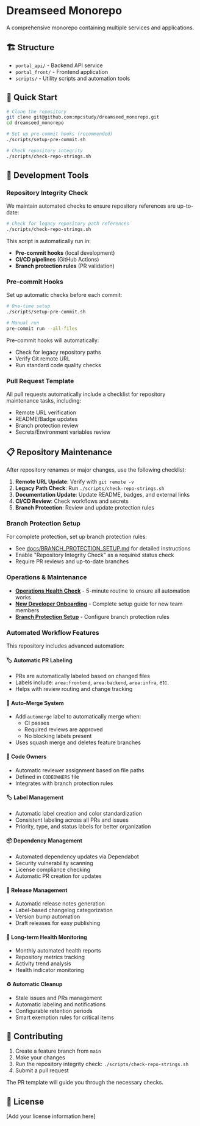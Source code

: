 # Dreamseed Monorepo

A comprehensive monorepo containing multiple services and applications.

## 🏗️ Structure

- `portal_api/` - Backend API service
- `portal_front/` - Frontend application
- `scripts/` - Utility scripts and automation tools

## 🚀 Quick Start

```bash
# Clone the repository
git clone git@github.com:mpcstudy/dreamseed_monorepo.git
cd dreamseed_monorepo

# Set up pre-commit hooks (recommended)
./scripts/setup-pre-commit.sh

# Check repository integrity
./scripts/check-repo-strings.sh
```

## 🔧 Development Tools

### Repository Integrity Check

We maintain automated checks to ensure repository references are up-to-date:

```bash
# Check for legacy repository path references
./scripts/check-repo-strings.sh
```

This script is automatically run in:
- **Pre-commit hooks** (local development)
- **CI/CD pipelines** (GitHub Actions)
- **Branch protection rules** (PR validation)

### Pre-commit Hooks

Set up automatic checks before each commit:

```bash
# One-time setup
./scripts/setup-pre-commit.sh

# Manual run
pre-commit run --all-files
```

Pre-commit hooks will automatically:
- Check for legacy repository paths
- Verify Git remote URL
- Run standard code quality checks

### Pull Request Template

All pull requests automatically include a checklist for repository maintenance tasks, including:
- Remote URL verification
- README/Badge updates
- Branch protection review
- Secrets/Environment variables review

## 📋 Repository Maintenance

After repository renames or major changes, use the following checklist:

1. **Remote URL Update**: Verify with `git remote -v`
2. **Legacy Path Check**: Run `./scripts/check-repo-strings.sh`
3. **Documentation Update**: Update README, badges, and external links
4. **CI/CD Review**: Check workflows and secrets
5. **Branch Protection**: Review and update protection rules

### Branch Protection Setup

For complete protection, set up branch protection rules:
- See [docs/BRANCH_PROTECTION_SETUP.md](docs/BRANCH_PROTECTION_SETUP.md) for detailed instructions
- Enable "Repository Integrity Check" as a required status check
- Require PR reviews and up-to-date branches

### Operations & Maintenance

- **[Operations Health Check](docs/OPERATIONS_HEALTHCHECK.md)** - 5-minute routine to ensure all automation works
- **[New Developer Onboarding](docs/ONBOARDING_GUIDE.md)** - Complete setup guide for new team members
- **[Branch Protection Setup](docs/BRANCH_PROTECTION_SETUP.md)** - Configure branch protection rules

### Automated Workflow Features

This repository includes advanced automation:

#### 🏷️ **Automatic PR Labeling**
- PRs are automatically labeled based on changed files
- Labels include: `area:frontend`, `area:backend`, `area:infra`, etc.
- Helps with review routing and change tracking

#### 🔄 **Auto-Merge System**
- Add `automerge` label to automatically merge when:
  - CI passes
  - Required reviews are approved
  - No blocking labels present
- Uses squash merge and deletes feature branches

#### 👥 **Code Owners**
- Automatic reviewer assignment based on file paths
- Defined in `CODEOWNERS` file
- Integrates with branch protection rules

#### 🏷️ **Label Management**
- Automatic label creation and color standardization
- Consistent labeling across all PRs and issues
- Priority, type, and status labels for better organization

#### 📦 **Dependency Management**
- Automated dependency updates via Dependabot
- Security vulnerability scanning
- License compliance checking
- Automatic PR creation for updates

#### 📝 **Release Management**
- Automatic release notes generation
- Label-based changelog categorization
- Version bump automation
- Draft releases for easy publishing

#### 🧭 **Long-term Health Monitoring**
- Monthly automated health reports
- Repository metrics tracking
- Activity trend analysis
- Health indicator monitoring

#### ♻️ **Automatic Cleanup**
- Stale issues and PRs management
- Automatic labeling and notifications
- Configurable retention periods
- Smart exemption rules for critical items

## 🤝 Contributing

1. Create a feature branch from `main`
2. Make your changes
3. Run the repository integrity check: `./scripts/check-repo-strings.sh`
4. Submit a pull request

The PR template will guide you through the necessary checks.

## 📄 License

[Add your license information here]
